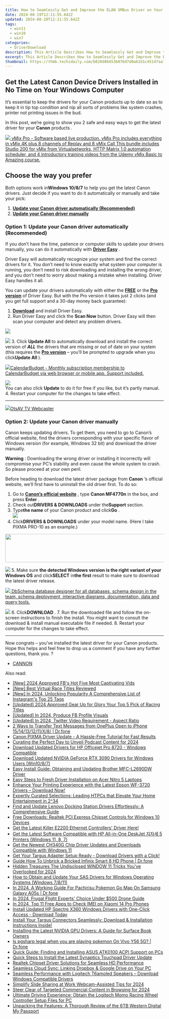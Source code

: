 ```yaml
---
title: How to Seamlessly Get and Improve the ELAN SMBus Driver on Your Windows PC
date: 2024-08-19T12:11:55.642Z
updated: 2024-08-20T12:11:55.642Z
tags:
  - win11
  - win10
  - win7
categories:
  - DriverDownload
description: This Article Describes How to Seamlessly Get and Improve the ELAN SMBus Driver on Your Windows PC
excerpt: This Article Describes How to Seamlessly Get and Improve the ELAN SMBus Driver on Your Windows PC
thumbnail: https://thmb.techidaily.com/b820d864536876d7d0a61d1c45147aa7dcf60bfd63d25396a1af928aebb65bae.jpg
---
```


## Get the Latest Canon Device Drivers Installed in No Time on Your Windows Computer

It’s essential to keep the drivers for your Canon products up to date so as to keep it in tip top condition and nip all sorts of problems like system crashes, printer not printing issues in the bud.

 In this post, we’re going to show you 2 safe and easy ways to get the latest driver for your **Canon** products .

<!-- affiliate ads begin -->
<a href="https://secure.2checkout.com/order/checkout.php?PRODS=30901410&QTY=1&AFFILIATE=108875&CART=1"> <img src="https://secure.avangate.com/images/merchant/ce9a6fb2becc2d235e62b125e9260102/products/copy_1_copy_vMixCallScreenshot1-large.jpg" border="0"> vMix Pro - Software based live production. vMix Pro includes everything in vMix 4K plus 8 channels of Replay and 8 vMix Call 
This bundle includes Studio 200 for vMix from Virtualsetworks, HTTP Matrix 1.0 automation scheduler, and 4 introductory training videos from the Udemy vMix Basic to Amazing course. </a>
<!-- affiliate ads end -->
## Choose the way you prefer

 Both options work in**Windows 10/8/7** to help you get the latest Canon drivers. Just decide if you want to do it automatically or manually and take your pick:

1. [**Update your Canon driver automatically (Recommended)**](https://www.drivereasy.com/knowledge/canon-drivers-download-update-for-windows-easily/#O1)
2. [**Update your Canon driver manually**](https://tools.techidaily.com/drivereasy/download/)

### **Option 1: Update your Canon driver automatically (Recommended)**

 If you don’t have the time, patience or computer skills to update your drivers manually, you can do it automatically with **[Driver Easy](https://tools.techidaily.com/drivereasy/download/)**  .

 Driver Easy will automatically recognize your system and find the correct drivers for it. You don’t need to know exactly what system your computer is running, you don’t need to risk downloading and installing the wrong driver, and you don’t need to worry about making a mistake when installing. Driver Easy handles it all.

 You can update your drivers automatically with either the **[FREE](https://tools.techidaily.com/drivereasy/download/)**  or the **[Pro version](https://tools.techidaily.com/drivereasy/download/)**  of Driver Easy. But with the Pro version it takes just 2 clicks (and you get full support and a 30-day money back guarantee):

1. **[Download](https://tools.techidaily.com/drivereasy/download/)**  and install Driver Easy.
2. Run Driver Easy and click the **Scan Now** button. Driver Easy will then scan your computer and detect any problem drivers.  
<!-- affiliate ads begin -->
<a href="https://shop.systoolsgroup.com/affiliate.php?ACCOUNT=SYSTOOBY&AFFILIATE=108875&PATH=https%3A%2F%2Fwww.systoolsgroup.com%3FAFFILIATE%3D108875%26RESOURCE%3D%2BSysTools%2BOutlook%2BRecovery"><img src="https://www.systoolsgroup.com/box/outlook-recovery.png" border="0"></a>
<!-- affiliate ads end -->
![](https://images.drivereasy.com/wp-content/uploads/2018/11/img_5bfa3c58d6f96.jpg)
3. Click **Update All** to automatically download and install the correct version of **_ALL_**  the drivers that are missing or out of date on your system (this requires the **[Pro version](https://tools.techidaily.com/drivereasy/download/)**  – you’ll be prompted to upgrade when you click**Update All** ).  
<!-- affiliate ads begin -->
<a href="https://secure.2checkout.com/order/checkout.php?PRODS=37701530&QTY=1&AFFILIATE=108875&CART=1"><img src="https://secure.avangate.com/images/merchant/6fe0c81e3f9438db11ebbfba6c5ce460/products/copy_cbLogo_with_text_blue.png" border="0">CalendarBudget - Monthly subscription membership to CalendarBudget via web browser or mobile app. Support included. </a>
<!-- affiliate ads end -->
![](https://images.drivereasy.com/wp-content/uploads/2018/11/img_5bfa45fe434fd.jpg)  
 You can also click **Update** to do it for free if you like, but it’s partly manual.
4. Restart your computer for the changes to take effect.

---

<!-- affiliate ads begin -->
<a href="https://otszone.ots7.com/order/checkout.php?PRODS=4713324&QTY=1&AFFILIATE=108875&CART=1"><img src="https://green.ots7.com/screenshots/OtsAV/OtsAVTV1.90-300x188.jpg" border="0">OtsAV TV Webcaster</a>
<!-- affiliate ads end -->
### **Option 2: Update your Canon driver manually**

 Canon keeps updating drivers. To get them, you need to go to Canon’s official website, find the drivers corresponding with your specific flavor of Windows version (for example, Windows 32 bit) and download the driver manually.

**Warning** : Downloading the wrong driver or installing it incorrectly will compromise your PC’s stability and even cause the whole system to crash. So please proceed at your own peril.

Before heading to download the latest driver package from **Canon**  ‘s official website, we’ll first have to uninstall the old driver first. To do so:

1. Go to **[Canon’s official website](https://www.usa.canon.com/internet/portal/us/home)** , type **Canon MF4770n**  in the box, and press   **Enter** .
2. Check out**DRIVERS & DOWNLOADS** under the**Support** section.
3. Type**the name** of your Canon product and click**Go** .  
![](https://images.drivereasy.com/wp-content/uploads/2018/11/img_5bfa46ed741fe.jpg)
4. Click**DRIVERS & DOWNLOADS** under your model name. (Here I take PIXMA PRO-10 as an example.)  
<!-- affiliate ads begin -->
<a href="https://united.elfm.net/c/5597632/517826/4704" target="_top" id="517826"><img src="//a.impactradius-go.com/display-ad/4704-517826" border="0" alt="" width="728" height="90"/></a><img height="0" width="0" src="https://united.elfm.net/i/5597632/517826/4704" style="position:absolute;visibility:hidden;" border="0" />
<!-- affiliate ads end -->
![](https://images.drivereasy.com/wp-content/uploads/2018/11/img_5bfa47aad220c.jpg)
5. Make sure **the detected Windows version is the right variant of your Windows OS** and click**SELECT** in**the first** result to make sure to download the latest driver release.  
<!-- affiliate ads begin -->
<a href="https://shop.dbschema.com/order/checkout.php?PRODS=19867419&QTY=1&AFFILIATE=108875&CART=1"> <img src="https://secure.avangate.com/images/merchant/176b22bab4e94a28619ca2433b2ef241/products/1_icon256.png" border="0">
DbSchema database designer for all databases, schema design in the team, schema deployment, interactive diagrams, documentation, data and query tools. </a>
<!-- affiliate ads end -->
![](https://images.drivereasy.com/wp-content/uploads/2018/11/img_5bfa4841af5d5.jpg)
6. Click**DOWNLOAD** .
7. Run the downloaded file and follow the on-screen instructions to finish the install. You might want to consult the download & install manual executable file if needed.
8. Restart your computer for the changes to take effect.

---

 Now congrats – you’ve installed the latest driver for your Canon products. Hope this helps and feel free to drop us a comment if you have any further questions, thank you. ?

* [CANNON](https://tools.techidaily.com/drivereasy/download/)

<ins class="adsbygoogle"
     style="display:block"
     data-ad-format="autorelaxed"
     data-ad-client="ca-pub-7571918770474297"
     data-ad-slot="1223367746"></ins>



<ins class="adsbygoogle"
     style="display:block"
     data-ad-client="ca-pub-7571918770474297"
     data-ad-slot="8358498916"
     data-ad-format="auto"
     data-full-width-responsive="true"></ins>

<span class="atpl-alsoreadstyle">Also read:</span>
<div><ul>
<li><a href="https://facebook-videos.techidaily.com/new-2024-approved-fbs-hot-five-most-captivating-vids/"><u>[New] 2024 Approved  FB's Hot Five Most Captivating Vids</u></a></li>
<li><a href="https://screen-video-capture.techidaily.com/new-best-virtual-race-titles-reviewed/"><u>[New] Best Virtual Race Titles Reviewed</u></a></li>
<li><a href="https://instagram-clips.techidaily.com/new-in-2024-unlocking-popularity-a-comprehensive-list-of-instagrams-top-25-tags/"><u>[New] In 2024, Unlocking Popularity  A Comprehensive List of Instagram's Top 25 Tags</u></a></li>
<li><a href="https://remote-screen-capture.techidaily.com/updated-2024-approved-gear-up-for-glory-your-top-5-pick-of-racing-titles/"><u>[Updated] 2024 Approved  Gear Up for Glory  Your Top 5 Pick of Racing Titles</u></a></li>
<li><a href="https://facebook-videos.techidaily.com/updated-in-2024-produce-fb-profile-visuals/"><u>[Updated] In 2024, Produce FB Profile Visuals</u></a></li>
<li><a href="https://twitter-videos.techidaily.com/updated-in-2024-twitter-video-requirement-aspect-ratio/"><u>[Updated] In 2024, Twitter Video Requirement - Aspect Ratio</u></a></li>
<li><a href="https://blog-min.techidaily.com/2-ways-to-transfer-text-messages-from-oneplus-open-to-iphone-1514131211x8-drfone-by-drfone-transfer-from-android-transfer-from-android/"><u>2 Ways to Transfer Text Messages from OnePlus Open to iPhone 15/14/13/12/11/X/8/ | Dr.fone</u></a></li>
<li><a href="https://hardware-help.techidaily.com/canon-pixma-driver-update-a-hassle-free-tutorial-for-fast-results/"><u>Canon PIXMA Driver Update - A Hassle-Free Tutorial for Fast Results</u></a></li>
<li><a href="https://fox-glue.techidaily.com/curating-the-perfect-day-to-unveil-podcast-content-for-2024/"><u>Curating the Perfect Day to Unveil Podcast Content for 2024</u></a></li>
<li><a href="https://hardware-help.techidaily.com/download-updated-drivers-for-hp-officejet-pro-8720-windows-compatible/"><u>Download Updated Drivers for HP Officejet Pro 8720 - Windows Compatible</u></a></li>
<li><a href="https://hardware-help.techidaily.com/download-updated-nvidia-geforce-rtx-3090-drivers-for-windows-users-win1087/"><u>Download Updated NVIDIA GeForce RTX 3090 Drivers for Windows Users (Win10/8/7)</u></a></li>
<li><a href="https://hardware-help.techidaily.com/easy-install-guide-obtaining-and-updating-brother-mfc-l2690dw-driver/"><u>Easy Install Guide: Obtaining and Updating Brother MFC-L2690DW Driver</u></a></li>
<li><a href="https://hardware-help.techidaily.com/easy-steps-to-fresh-driver-installation-on-acer-nitro-5-laptops/"><u>Easy Steps to Fresh Driver Installation on Acer Nitro 5 Laptops</u></a></li>
<li><a href="https://hardware-help.techidaily.com/enhance-your-printing-experience-with-the-latest-epson-wf-3720-drivers-download-now/"><u>Enhance Your Printing Experience with the Latest Epson WF-3720 Drivers – Download Now!</u></a></li>
<li><a href="https://buynow-info.techidaily.com/expertly-curated-selections-leading-htpcs-that-elevate-your-home-entertainment-in-234/"><u>Expertly Curated Selections: Leading HTPCs that Elevate Your Home Entertainment in 2^34</u></a></li>
<li><a href="https://hardware-help.techidaily.com/find-and-update-lenovo-docking-station-drivers-effortlessly-a-comprehensive-guide/"><u>Find and Update Lenovo Docking Station Drivers Effortlessly: A Comprehensive Guide</u></a></li>
<li><a href="https://hardware-help.techidaily.com/free-downloads-realtek-pci-express-chipset-controls-for-windows-10-devices/"><u>Free Downloads: Realtek PCI Express Chipset Controls for Windows 10 Devices</u></a></li>
<li><a href="https://hardware-help.techidaily.com/1722973564664-get-the-latest-killer-e2200-ethernet-controllers-driver-here/"><u>Get the Latest Killer E2200 Ethernet Controllers' Driver Here!</u></a></li>
<li><a href="https://hardware-help.techidaily.com/get-the-latest-software-compatible-with-hp-all-in-one-deskjet-5-printers-windows-11-8-7/"><u>Get the Latest Software Compatible with HP All-in-One DeskJet 지자세 5 Printers (Windows 11, 8, 7)</u></a></li>
<li><a href="https://hardware-help.techidaily.com/get-the-newest-ch340g-chip-driver-updates-and-downloads-compatible-with-windows-11/"><u>Get the Newest CH340G Chip Driver Updates and Downloads Compatible with Windows 11</u></a></li>
<li><a href="https://hardware-help.techidaily.com/get-your-targus-adapter-setup-ready-download-drivers-with-a-click/"><u>Get Your Targus Adapter Setup Ready - Download Drivers with a Click!</u></a></li>
<li><a href="https://change-location.techidaily.com/guide-how-to-unbrick-a-bricked-infinix-smart-8-hd-phone-drfone-by-drfone-fix-android-problems-fix-android-problems/"><u>Guide How To Unbrick a Bricked Infinix Smart 8 HD Phone | Dr.fone</u></a></li>
<li><a href="https://fox-glue.techidaily.com/hidden-treasures-the-undisclosed-window-11-tricks-youve-overlooked-for-2024/"><u>Hidden Treasures  The Undisclosed WINDOW 11 Tricks You've Overlooked for 2024</u></a></li>
<li><a href="https://hardware-help.techidaily.com/how-to-obtain-and-update-your-sas-drivers-for-windows-operating-systems-windows-7811/"><u>How to Obtain and Update Your SAS Drivers for Windows Operating Systems (Windows 7/8/11)</u></a></li>
<li><a href="https://change-location.techidaily.com/in-2024-a-working-guide-for-pachirisu-pokemon-go-map-on-samsung-galaxy-a05s-drfone-by-drfone-virtual-android/"><u>In 2024, A Working Guide For Pachirisu Pokemon Go Map On Samsung Galaxy A05s | Dr.fone</u></a></li>
<li><a href="https://fox-direct.techidaily.com/in-2024-frugal-flight-experts-choice-under-500-drone-guide/"><u>In 2024, Frugal Flight Experts' Choice  Under $500 Drone Guide</u></a></li>
<li><a href="https://sim-unlock.techidaily.com/in-2024-top-11-free-apps-to-check-imei-on-xiaomi-14-pro-phones-by-drfone-android/"><u>In 2024, Top 11 Free Apps to Check IMEI on Xiaomi 14 Pro Phones</u></a></li>
<li><a href="https://hardware-help.techidaily.com/install-updated-hp-spectre-x360-windows-drivers-with-one-click-access-download-today/"><u>Install Updated HP Spectre X360 Windows Drivers with One-Click Access - Download Today</u></a></li>
<li><a href="https://hardware-help.techidaily.com/1722962938297-install-your-targus-connectors-seamlessly-download-and-installation-instructions-inside/"><u>Install Your Targus Connectors Seamlessly: Download & Installation Instructions Inside!</u></a></li>
<li><a href="https://hardware-help.techidaily.com/installing-the-latest-nvidia-gpu-drivers-a-guide-for-surface-book-owners/"><u>Installing the Latest NVIDIA GPU Drivers: A Guide for Surface Book Owners</u></a></li>
<li><a href="https://fake-location.techidaily.com/is-pgsharp-legal-when-you-are-playing-pokemon-on-vivo-y56-5g-drfone-by-drfone-virtual-android/"><u>Is pgsharp legal when you are playing pokemon On Vivo Y56 5G? | Dr.fone</u></a></li>
<li><a href="https://hardware-help.techidaily.com/quick-guide-finding-and-installing-asus-atk0100-acpi-support-on-pcs/"><u>Quick Guide: Finding and Installing ASUS ATK0100 ACPI Support on PCs</u></a></li>
<li><a href="https://hardware-help.techidaily.com/quick-steps-to-install-the-latest-synaptics-touchpad-driver-update/"><u>Quick Steps to Install the Latest Synaptics Touchpad Driver Update</u></a></li>
<li><a href="https://hardware-help.techidaily.com/realtek-chipset-driver-solutions-for-seamless-hd-performance/"><u>Realtek Chipset Driver Solutions for Seamless HD Performance</u></a></li>
<li><a href="https://win11.techidaily.com/seamless-cloud-sync-linking-dropbox-and-google-drive-on-your-pc/"><u>Seamless Cloud Sync: Linking Dropbox & Google Drive on Your PC</u></a></li>
<li><a href="https://hardware-help.techidaily.com/1722954902326-seamless-performance-with-logitech-t6amoled-speakers-download-windows-compatible-drivers/"><u>Seamless Performance with Logitech T6amoled Speakers – Download Windows Compatible Drivers</u></a></li>
<li><a href="https://screen-video-capture.techidaily.com/simplify-slide-sharing-at-work-webcam-assisted-tips-for-2024/"><u>Simplify Slide Sharing at Work  Webcam-Assisted Tips for 2024</u></a></li>
<li><a href="https://facebook-video-recording.techidaily.com/steer-clear-of-targeted-commercial-content-in-browsing-for-2024/"><u>Steer Clear of Targeted Commercial Content in Browsing for 2024</u></a></li>
<li><a href="https://hardware-help.techidaily.com/ultimate-driving-experience-obtain-the-logitech-momo-racing-wheel-controller-setup-files-for-pc/"><u>Ultimate Driving Experience: Obtain the Logitech Momo Racing Wheel Controller Setup Files for PC</u></a></li>
<li><a href="https://hardware-reviews.techidaily.com/unpacking-the-features-a-thorough-review-of-the-6tb-western-digital-my-passport/"><u>Unpacking the Features: A Thorough Review of the 6TB Western Digital My Passport</u></a></li>
</ul></div>
